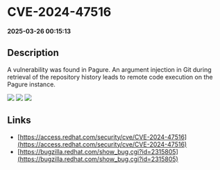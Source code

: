 # CVE-2024-47516

**2025-03-26 00:15:13**

## Description
A vulnerability was found in Pagure. An argument injection in Git during retrieval of the repository history leads to remote code execution on the Pagure instance.

![](https://img.shields.io/static/v1?label=Score&message=9.8&color=red)
![](https://img.shields.io/static/v1?label=Severity&message=CRITICAL&color=red)
![](https://img.shields.io/static/v1?label=CWE&message=SQL&color=green)

## Links
- [https://access.redhat.com/security/cve/CVE-2024-47516](https://access.redhat.com/security/cve/CVE-2024-47516)
- [https://bugzilla.redhat.com/show_bug.cgi?id=2315805](https://bugzilla.redhat.com/show_bug.cgi?id=2315805)
